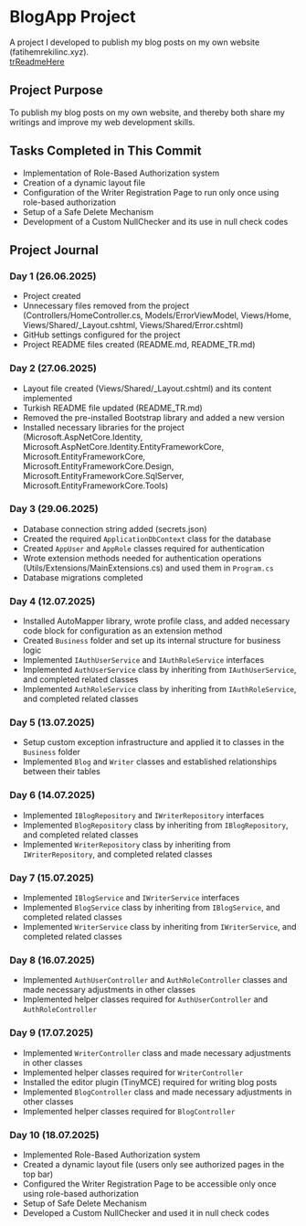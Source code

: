 # BlogApp Project  
A project I developed to publish my blog posts on my own website (fatihemrekilinc.xyz).
<br>
[trReadmeHere](https://github.com/fatihemregit/blogApp/blob/master/README_TR.md)
## Project Purpose  
To publish my blog posts on my own website, and thereby both share my writings and improve my web development skills.

## Tasks Completed in This Commit  
- Implementation of Role-Based Authorization system  
- Creation of a dynamic layout file  
- Configuration of the Writer Registration Page to run only once using role-based authorization  
- Setup of a Safe Delete Mechanism  
- Development of a Custom NullChecker and its use in null check codes  

## Project Journal  

### Day 1 (26.06.2025)  
- Project created  
- Unnecessary files removed from the project (Controllers/HomeController.cs, Models/ErrorViewModel, Views/Home, Views/Shared/_Layout.cshtml, Views/Shared/Error.cshtml)  
- GitHub settings configured for the project  
- Project README files created (README.md, README_TR.md)  

### Day 2 (27.06.2025)  
- Layout file created (Views/Shared/_Layout.cshtml) and its content implemented  
- Turkish README file updated (README_TR.md)  
- Removed the pre-installed Bootstrap library and added a new version  
- Installed necessary libraries for the project (Microsoft.AspNetCore.Identity, Microsoft.AspNetCore.Identity.EntityFrameworkCore, Microsoft.EntityFrameworkCore, Microsoft.EntityFrameworkCore.Design, Microsoft.EntityFrameworkCore.SqlServer, Microsoft.EntityFrameworkCore.Tools)  

### Day 3 (29.06.2025)  
- Database connection string added (secrets.json)  
- Created the required `ApplicationDbContext` class for the database  
- Created `AppUser` and `AppRole` classes required for authentication  
- Wrote extension methods needed for authentication operations (Utils/Extensions/MainExtensions.cs) and used them in `Program.cs`  
- Database migrations completed  

### Day 4 (12.07.2025)  
- Installed AutoMapper library, wrote profile class, and added necessary code block for configuration as an extension method  
- Created `Business` folder and set up its internal structure for business logic  
- Implemented `IAuthUserService` and `IAuthRoleService` interfaces  
- Implemented `AuthUserService` class by inheriting from `IAuthUserService`, and completed related classes  
- Implemented `AuthRoleService` class by inheriting from `IAuthRoleService`, and completed related classes  

### Day 5 (13.07.2025)  
- Setup custom exception infrastructure and applied it to classes in the `Business` folder  
- Implemented `Blog` and `Writer` classes and established relationships between their tables  

### Day 6 (14.07.2025)  
- Implemented `IBlogRepository` and `IWriterRepository` interfaces  
- Implemented `BlogRepository` class by inheriting from `IBlogRepository`, and completed related classes  
- Implemented `WriterRepository` class by inheriting from `IWriterRepository`, and completed related classes  

### Day 7 (15.07.2025)  
- Implemented `IBlogService` and `IWriterService` interfaces  
- Implemented `BlogService` class by inheriting from `IBlogService`, and completed related classes  
- Implemented `WriterService` class by inheriting from `IWriterService`, and completed related classes  

### Day 8 (16.07.2025)  
- Implemented `AuthUserController` and `AuthRoleController` classes and made necessary adjustments in other classes  
- Implemented helper classes required for `AuthUserController` and `AuthRoleController`  

### Day 9 (17.07.2025)  
- Implemented `WriterController` class and made necessary adjustments in other classes  
- Implemented helper classes required for `WriterController`  
- Installed the editor plugin (TinyMCE) required for writing blog posts  
- Implemented `BlogController` class and made necessary adjustments in other classes  
- Implemented helper classes required for `BlogController`  

### Day 10 (18.07.2025)  
- Implemented Role-Based Authorization system  
- Created a dynamic layout file (users only see authorized pages in the top bar)  
- Configured the Writer Registration Page to be accessible only once using role-based authorization  
- Setup of Safe Delete Mechanism  
- Developed a Custom NullChecker and used it in null check codes  

